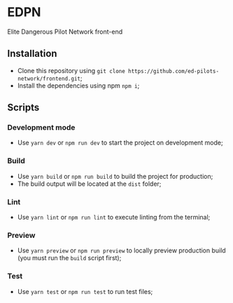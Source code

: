 # EDPN
Elite Dangerous Pilot Network front-end

## Installation

- Clone this repository using ```git clone https://github.com/ed-pilots-network/frontend.git```;
- Install the dependencies using npm ```npm i```;

## Scripts

### Development mode

- Use ```yarn dev``` or ```npm run dev``` to start the project on development mode;

### Build

- Use ```yarn build``` or ```npm run build``` to build the project for production;
- The build output will be located at the ```dist``` folder;

### Lint

- Use ```yarn lint``` or ```npm run lint``` to execute linting from the terminal;

### Preview

- Use ```yarn preview``` or ```npm run preview``` to locally preview production build (you must run the ```build``` script first);

### Test

- Use ```yarn test``` or ```npm run test``` to run test files;